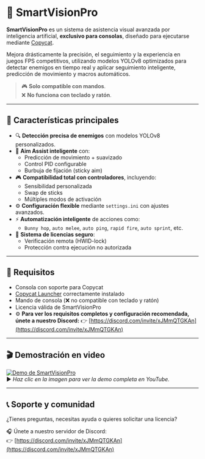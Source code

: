 # 🧠 SmartVisionPro

**SmartVisionPro** es un sistema de asistencia visual avanzada por inteligencia artificial, **exclusivo para consolas**, diseñado para ejecutarse mediante [Copycat](https://github.com/stickassist/copycat).

Mejora drásticamente la precisión, el seguimiento y la experiencia en juegos FPS competitivos, utilizando modelos YOLOv8 optimizados para detectar enemigos en tiempo real y aplicar seguimiento inteligente, predicción de movimiento y macros automáticos.

> 🎮 **Solo compatible con mandos**.  
> ❌ **No funciona con teclado y ratón**.

---

## 🎯 Características principales

- 🔍 **Detección precisa de enemigos** con modelos YOLOv8 personalizados.
- 🧲 **Aim Assist inteligente** con:
  - Predicción de movimiento + suavizado
  - Control PID configurable
  - Burbuja de fijación (sticky aim)
- 🎮 **Compatibilidad total con controladores**, incluyendo:
  - Sensibilidad personalizada
  - Swap de sticks
  - Múltiples modos de activación
- ⚙️ **Configuración flexible** mediante `settings.ini` con ajustes avanzados.
- ⚡ **Automatización inteligente** de acciones como:
  - `Bunny hop`, `auto melee`, `auto ping`, `rapid fire`, `auto sprint`, etc.
- 🔐 **Sistema de licencias seguro**:
  - Verificación remota (HWID-lock)
  - Protección contra ejecución no autorizada

---

## 📎 Requisitos

- Consola con soporte para Copycat  
- [Copycat Launcher](https://github.com/stickassist/copycat) correctamente instalado  
- Mando de consola (❌ no compatible con teclado y ratón)  
- Licencia válida de SmartVisionPro  
- ⚙️ **Para ver los requisitos completos y configuración recomendada, únete a nuestro Discord:**
  👉 [https://discord.com/invite/xJMmQTGKAn](https://discord.com/invite/xJMmQTGKAn)

---

## 🎬 Demostración en video

[![Demo de SmartVisionPro](https://img.youtube.com/vi/ClGQlN6NJMs/hqdefault.jpg)](https://www.youtube.com/watch?v=ClGQlN6NJMs)  
▶️ *Haz clic en la imagen para ver la demo completa en YouTube.*

---

## 📞 Soporte y comunidad

¿Tienes preguntas, necesitas ayuda o quieres solicitar una licencia?

🎧 Únete a nuestro servidor de Discord:  
👉 [https://discord.com/invite/xJMmQTGKAn](https://discord.com/invite/xJMmQTGKAn)
